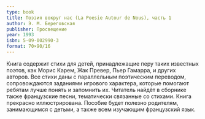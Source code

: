 ```yaml
---
type: book
title: Поэзия вокруг нас (La Poesie Autour de Nous), часть 1
author: Э. М. Береговская
publisher: Просвещение
year: 1993
isbn: 5-09-002990-3
format: 70×90/16
---
```


Книга содержит стихи для детей, принадлежащие перу таких известных поэтов, как Морис Карем, Жак Превер, Пьер Гамарра, и других авторов. Все стихи даны с параллельным поэтическим переводом, сопровождаются заданиями игрового характера, которые помогают ребятам лучше понять и запомнить их. Читатель найдёт в сборнике также французские песни, тематически связанные со стихами. Книга прекрасно иллюстрирована.
Пособие будет полезно родителям, занимающимся с детьми, а также всем изучающим французский язык.
